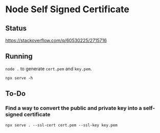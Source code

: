 # Node Self Signed Certificate

## Status

https://stackoverflow.com/q/60530225/2715716

## Running

`node .` to generate `cert.pem` and `key.pem`.

`npx serve -h`

## To-Do

### Find a way to convert the public and private key into a self-signed certificate

`npx serve . --ssl-cert cert.pem --ssl-key key.pem`
